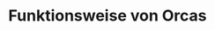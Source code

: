 ---
layout: docs
title: Funktionsweise von Orcas
prev_section: features
next_section: integrations-tests
permalink: /docs/how-it-works/
---